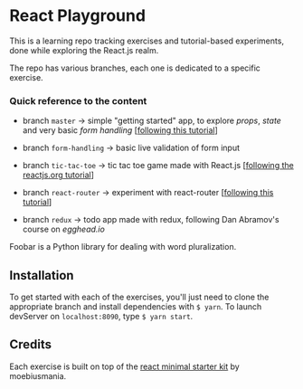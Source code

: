# React Playground

This is a learning repo tracking exercises and tutorial-based experiments, done while exploring the React.js realm.

The repo has various branches, each one is dedicated to a specific exercise.

### Quick reference to the content
* branch `master` &rarr; simple "getting started" app, to explore *props*, *state* and very basic *form handling* [[following this tutorial](https://www.taniarascia.com/getting-started-with-react/)]

* branch `form-handling` &rarr; basic live validation of form input

* branch `tic-tac-toe` &rarr; tic tac toe game made with React.js [[following the reactjs.org tutorial](https://reactjs.org/tutorial/tutorial.html)]

* branch `react-router` &rarr; experiment with react-router [[following this tutorial](https://medium.com/@pshrmn/a-simple-react-router-v4-tutorial-7f23ff27adf)]

* branch `redux` &rarr; todo app made with redux, following Dan Abramov's course on *egghead.io*

Foobar is a Python library for dealing with word pluralization.

## Installation
To get started with each of the exercises, you'll just need to clone the appropriate branch and install dependencies with `$ yarn`. To launch devServer on `localhost:8090`, type `$ yarn start`.

## Credits
Each exercise is built on top of the [react minimal starter kit](https://github.com/moebiusmania/react-minimal) by moebiusmania.